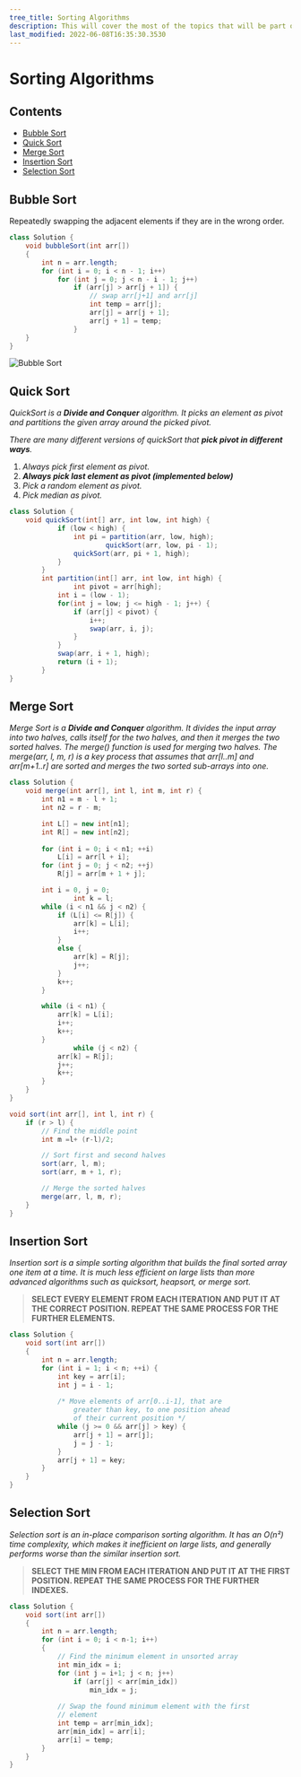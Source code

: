 ```yaml
---
tree_title: Sorting Algorithms
description: This will cover the most of the topics that will be part of the Sorting Algorithms.
last_modified: 2022-06-08T16:35:30.3530
---
```


# Sorting Algorithms

## Contents

-   [Bubble Sort](#bubble-sort)
-   [Quick Sort](#quick-sort)
-   [Merge Sort](#merge-sort)
-   [Insertion Sort](#insertion-sort)
-   [Selection Sort](#selection-sort)

## Bubble Sort

Repeatedly swapping the adjacent elements if they are in the wrong order.

```java
class Solution {
    void bubbleSort(int arr[])
    {
        int n = arr.length;
        for (int i = 0; i < n - 1; i++)
            for (int j = 0; j < n - i - 1; j++)
                if (arr[j] > arr[j + 1]) {
                    // swap arr[j+1] and arr[j]
                    int temp = arr[j];
                    arr[j] = arr[j + 1];
                    arr[j + 1] = temp;
                }
    }
}
```
![Bubble Sort](_img/bubble-sort.png)
## Quick Sort

_QuickSort is a **Divide and Conquer** algorithm. It picks an element as pivot and partitions the given array around the picked pivot._

_There are many different versions of quickSort that **pick pivot in different ways**._

1.  _Always pick first element as pivot._
2.  **_Always pick last element as pivot (implemented below)_**
3.  _Pick a random element as pivot._
4.  _Pick median as pivot._

```java
class Solution {
    void quickSort(int[] arr, int low, int high) {
            if (low < high) {
                int pi = partition(arr, low, high);
                        quickSort(arr, low, pi - 1);
                quickSort(arr, pi + 1, high);
            }
        }
        int partition(int[] arr, int low, int high) {
                int pivot = arr[high];
            int i = (low - 1);
            for(int j = low; j <= high - 1; j++) {
                if (arr[j] < pivot) {
                    i++;
                    swap(arr, i, j);
                }
            }
            swap(arr, i + 1, high);
            return (i + 1);
        }
}
```

## Merge Sort

_Merge Sort is a **Divide and Conquer** algorithm. 
It divides the input array into two halves, calls itself for the two halves, and then it merges the two sorted halves. 
The merge() function is used for merging two halves. 
The merge(arr, l, m, r) is a key process that assumes that arr[l..m] and arr[m+1..r] are sorted and merges the two sorted sub-arrays into one._

```java
class Solution {
    void merge(int arr[], int l, int m, int r) {
        int n1 = m - l + 1;
        int n2 = r - m;

        int L[] = new int[n1];
        int R[] = new int[n2];
    
        for (int i = 0; i < n1; ++i)
            L[i] = arr[l + i];
        for (int j = 0; j < n2; ++j)
            R[j] = arr[m + 1 + j];

        int i = 0, j = 0;
                int k = l;
        while (i < n1 && j < n2) {
            if (L[i] <= R[j]) {
                arr[k] = L[i];
                i++;
            }
            else {
                arr[k] = R[j];
                j++;
            }
            k++;
        }

        while (i < n1) {
            arr[k] = L[i];
            i++;
            k++;
        }
                while (j < n2) {
            arr[k] = R[j];
            j++;
            k++;
        }
    }
}
```

```java
void sort(int arr[], int l, int r) {
    if (r > l) {
        // Find the middle point
        int m =l+ (r-l)/2;

        // Sort first and second halves
        sort(arr, l, m);
        sort(arr, m + 1, r);

        // Merge the sorted halves
        merge(arr, l, m, r);
    }
}
```

## Insertion Sort

_Insertion sort is a simple sorting algorithm that builds the final sorted array one item at a time. 
It is much less efficient on large lists than more advanced algorithms such as quicksort, heapsort, or merge sort._

> **SELECT EVERY ELEMENT FROM EACH ITERATION AND PUT IT AT THE CORRECT POSITION. 
> REPEAT THE SAME PROCESS FOR THE FURTHER ELEMENTS.**

```java
class Solution {
    void sort(int arr[])
    {
        int n = arr.length;
        for (int i = 1; i < n; ++i) {
            int key = arr[i];
            int j = i - 1;
    
            /* Move elements of arr[0..i-1], that are
                greater than key, to one position ahead
                of their current position */
            while (j >= 0 && arr[j] > key) {
                arr[j + 1] = arr[j];
                j = j - 1;
            }
            arr[j + 1] = key;
        }
    }
}
```

## Selection Sort

_Selection sort is an in-place comparison sorting algorithm. It has an O(n²) time complexity,
which makes it inefficient on large lists, and generally performs worse than the similar insertion sort._

> **SELECT THE MIN FROM EACH ITERATION AND PUT IT AT THE FIRST POSITION. 
> REPEAT THE SAME PROCESS FOR THE FURTHER INDEXES.**

```java
class Solution {
    void sort(int arr[])
    {
        int n = arr.length;
        for (int i = 0; i < n-1; i++)
        {
            // Find the minimum element in unsorted array
            int min_idx = i;
            for (int j = i+1; j < n; j++)
                if (arr[j] < arr[min_idx])
                    min_idx = j;
    
            // Swap the found minimum element with the first
            // element
            int temp = arr[min_idx];
            arr[min_idx] = arr[i];
            arr[i] = temp;
        }
    }
}
```
